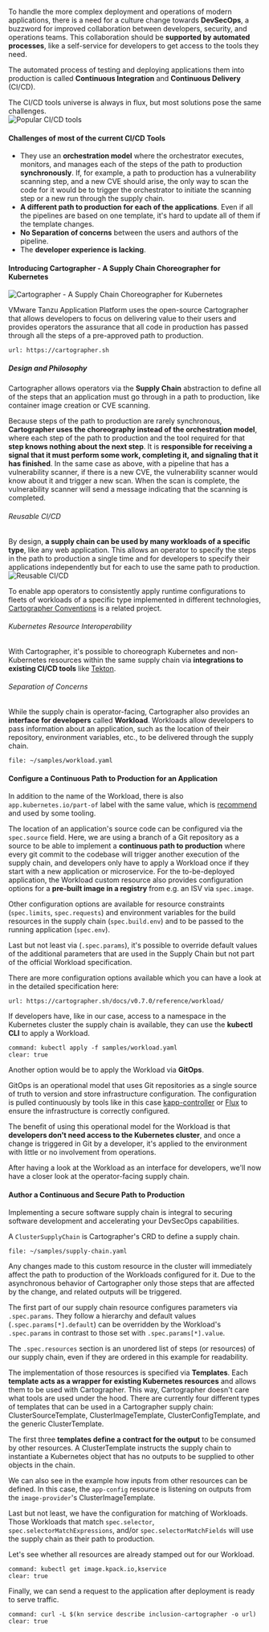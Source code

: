 To handle the more complex deployment and operations of modern applications, there is a need for a culture change towards **DevSecOps**, a buzzword for improved collaboration between developers, security, and operations teams.
This collaboration should be **supported by automated processes**, like a self-service for developers to get access to the tools they need.

The automated process of testing and deploying applications them into production is called **Continuous Integration** and **Continuous Delivery** (CI/CD). 

The CI/CD tools universe is always in flux, but most solutions pose the same challenges.  
![Popular CI/CD tools](../images/ci-cd-tools.png)
#### Challenges of most of the current CI/CD Tools
- They use an **orchestration model** where the orchestrator executes, monitors, and manages each of the steps of the path to production **synchronously**. If, for example, a path to production has a vulnerability scanning step, and a new CVE should arise, the only way to scan the code for it would be to trigger the orchestrator to initiate the scanning step or a new run through the supply chain.
- **A different path to production for each of the applications**. Even if all the pipelines are based on one template, it's hard to update all of them if the template changes.
- **No Separation of concerns** between the users and authors of the pipeline.
- The **developer experience is lacking**.

#### Introducing Cartographer - A Supply Chain Choreographer for Kubernetes
![Cartographer - A Supply Chain Choreographer for Kubernetes](../images/cartographer-logo.svg)

VMware Tanzu Application Platform uses the open-source Cartographer that allows developers to focus on delivering value to their users and provides operators the assurance that all code in production has passed through all the steps of a pre-approved path to production.

```dashboard:open-url
url: https://cartographer.sh
```

##### Design and Philosophy

Cartographer allows operators via the **Supply Chain** abstraction to define all of the steps that an application must go through in a path to production, like container image creation or CVE scanning.

Because steps of the path to production are rarely synchronous, **Cartographer uses the choreography instead of the orchestration model**, where each step of the path to production and the tool required for that **step knows nothing about the next step**. It is **responsible for receiving a signal that it must perform some work, completing it, and signaling that it has finished**. In the same case as above, with a pipeline that has a vulnerability scanner, if there is a new CVE, the vulnerability scanner would know about it and trigger a new scan. When the scan is complete, the vulnerability scanner will send a message indicating that the scanning is completed.

###### Reusable CI/CD
By design, **a supply chain can be used by many workloads of a specific type**, like any web application. This allows an operator to specify the steps in the path to production a single time and for developers to specify their applications independently but for each to use the same path to production.
![Reusable CI/CD](../images/reusable-cicd.png)

To enable app operators to consistently apply runtime configurations to fleets of workloads of a specific type implemented in different technologies, [Cartographer Conventions](https://github.com/vmware-tanzu/cartographer-conventions) is a related project. 

###### Kubernetes Resource Interoperability
With Cartographer, it's possible to choreograph Kubernetes and non-Kubernetes resources within the same supply chain via **integrations to existing CI/CD tools** like [Tekton](https://tekton.dev).

###### Separation of Concerns
While the supply chain is operator-facing, Cartographer also provides an **interface for developers** called **Workload**. Workloads allow developers to pass information about an application, such as the location of their repository, environment variables, etc., to be delivered through the supply chain.
```editor:open-file
file: ~/samples/workload.yaml
```

#### Configure a Continuous Path to Production for an Application

In addition to the name of the Workload, there is also `app.kubernetes.io/part-of` label with the same value, which is [recommend](https://kubernetes.io/docs/concepts/overview/working-with-objects/common-labels/) and used by some tooling.

The location of an application's source code can be configured via the `spec.source` field. Here, we are using a branch of a Git repository as a source to be able to implement a **continuous path to production** where every git commit to the codebase will trigger another execution of the supply chain, and developers only have to apply a Workload once if they start with a new application or microservice. 
For the to-be-deployed application, the Workload custom resource also provides configuration options for a **pre-built image in a registry** from e.g. an ISV via `spec.image`.

Other configuration options are available for resource constraints (`spec.limits`, `spec.requests`) and environment variables for the build resources in the supply chain (`spec.build.env`) and to be passed to the running application (`spec.env`).

Last but not least via (`.spec.params`), it's possible to override default values of the additional parameters that are used in the Supply Chain but not part of the official Workload specification.

There are more configuration options available which you can have a look at in the detailed specification here:
```dashboard:open-url
url: https://cartographer.sh/docs/v0.7.0/reference/workload/
```

If developers have, like in our case, access to a namespace in the Kubernetes cluster the supply chain is available, they can use the **kubectl CLI** to apply a Workload.
```terminal:execute
command: kubectl apply -f samples/workload.yaml
clear: true
```

Another option would be to apply the Workload via **GitOps**.

GitOps is an operational model that uses Git repositories as a single source of truth to version and store infrastructure configuration. The configuration is pulled continuously by tools like in this case [kapp-controller](https://carvel.dev/kapp-controller/) or [Flux](https://fluxcd.io) to ensure the infrastructure is correctly configured.

The benefit of using this operational model for the Workload is that **developers don't need access to the Kubernetes cluster**, and once a change is triggered in Git by a developer, it's applied to the environment with little or no involvement from operations.

After having a look at the Workload as an interface for developers, we'll now have a closer look at the operator-facing supply chain.

#### Author a Continuous and Secure Path to Production

Implementing a secure software supply chain is integral to securing software development and accelerating your DevSecOps capabilities.

A `ClusterSupplyChain` is Cartographer's CRD to define a supply chain.
```editor:open-file
file: ~/samples/supply-chain.yaml
```

Any changes made to this custom resource in the cluster will immediately affect the path to production of the Workloads configured for it. Due to the asynchronous behavior of Cartographer only those steps that are affected by the change, and related outputs will be triggered. 

The first part of our supply chain resource configures parameters via `.spec.params`. They follow a hierarchy and default values (`.spec.params[*].default`) can be overridden by the Workload's `.spec.params` in contrast to those set with `.spec.params[*].value`.

The `.spec.resources` section is an unordered list of steps (or resources) of our supply chain, even if they are ordered in this example for readability.

The implementation of those resources is specified via **Templates**. Each **template acts as a wrapper for existing Kubernetes resources** and allows them to be used with Cartographer. This way, Cartographer doesn't care what tools are used under the hood. There are currently four different types of templates that can be used in a Cartographer supply chain: ClusterSourceTemplate, ClusterImageTemplate, ClusterConfigTemplate, and the generic ClusterTemplate.

The first three **templates define a contract for the output** to be consumed by other resources. A ClusterTemplate instructs the supply chain to instantiate a Kubernetes object that has no outputs to be supplied to other objects in the chain.

We can also see in the example how inputs from other resources can be defined. In this case, the `app-config` resource is listening on outputs from the `image-provider`'s ClusterImageTemplate. 

Last but not least, we have the configuration for matching of Workloads. Those Workloads that match `spec.selector`, `spec.selectorMatchExpressions`, and/or `spec.selectorMatchFields` will use the supply chain as their path to production.

Let's see whether all resources are already stamped out for our Workload.
```terminal:execute
command: kubectl get image.kpack.io,kservice
clear: true
```

Finally, we can send a request to the application after deployment is ready to serve traffic.
```terminal:execute
command: curl -L $(kn service describe inclusion-cartographer -o url)
clear: true
```